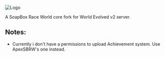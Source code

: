 ![Logo](https://raw.githubusercontent.com/VladManyanov/soapbox-race-core/develop/welogo.png)

A SoapBox Race World core fork for World Evolved v2 server.

## Notes:

* Currently i don't have a permissions to upload Achievement system. Use ApexSBRW's one instead.
